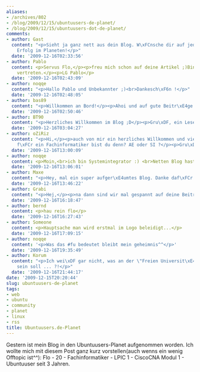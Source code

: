 ```yaml
---
aliases:
- /archives/802
- /blog/2009/12/15/ubuntuusers-de-planet/
- /blog/2009/12/15/ubuntuusers-dot-de-planet/
comments:
- author: Gast
  content: "<p>Sieht ja ganz nett aus dein Blog. W\xFCnsche dir auf jeden Fall viel
    Erfolg im Planeten!</p>"
  date: '2009-12-16T02:33:56'
- author: Pablo
  content: <p>Servus Flo,</p><p>freu mich schon auf deine Artikel ;)Bin auch im Planet
    vertreten.</p><p>LG Pablo</p>
  date: '2009-12-16T02:43:09'
- author: noqqe
  content: "<p>Hallo Pablo und Unbekannter ;)<br>Dankesch\xF6n !</p>"
  date: '2009-12-16T02:48:05'
- author: bas89
  content: "<p>Willkommen an Bord!</p><p>Ahoi und auf gute Beitr\xE4ge :)</p>"
  date: '2009-12-16T02:50:46'
- author: BT90
  content: "<p>Herzliches Willkommen im Blog ;D</p><p>Gru\xDF, ein Leser</p>"
  date: '2009-12-16T03:04:27'
- author: oZiRiz
  content: "<p>Hi,</p><p>auch von mir ein herzliches Willkommen und viel Erfolg.</p><p>Was
    f\xFCr ein Fachinformatiker bist du denn? AE oder SI ?</p><p>Gru\xDF<br>oZiRiz</p>"
  date: '2009-12-16T13:00:09'
- author: noqqe
  content: <p>Moin,<br>ich bin Systemintegrator :) <br>Netten Blog hast du da :)</p>
  date: '2009-12-16T13:06:01'
- author: Maxe
  content: "<p>Hey, mal ein super aufger\xE4umtes Blog. Danke daf\xFCr!</p>"
  date: '2009-12-16T13:46:22'
- author: Grabi
  content: "<p>Hej,</p><p>na dann sind wir mal gespannt auf deine Beitr\xE4ge :)</p>"
  date: '2009-12-16T16:18:47'
- author: bernd
  content: <p>hau rein flo</p>
  date: '2009-12-16T16:27:43'
- author: Someone
  content: <p>Hauptsache man wird erstmal im Logo beleidigt...</p>
  date: '2009-12-16T17:09:15'
- author: noqqe
  content: '<p>Was das #fu bedeutet bleibt mein geheimnis^^</p>'
  date: '2009-12-16T19:35:49'
- author: Korum
  content: "<p>Ich wei\xDF gar nicht, was an der \"Freien Universit\xE4t\" beleidigend
    sein soll ... ?!</p>"
  date: '2009-12-16T21:44:17'
date: '2009-12-15T20:20:44'
slug: ubuntuusers-de-planet
tags:
- web
- ubuntu
- community
- planet
- linux
- rss
title: Ubuntuusers.de-Planet
---
```


Gestern ist mein Blog in den Ubuntuusers-Planet aufgenommen worden. Ich
wollte mich mit diesem Post ganz kurz vorstellen(auch wenns ein wenig
Offtopic ist^^): Flo - 20 - Fachinformatiker - LPIC 1 - CiscoCNA Modul 1 -
Ubuntuuser seit 3 Jahren.
